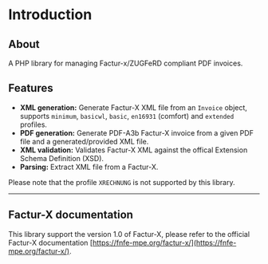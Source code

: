 # Introduction

## About
A PHP library for managing Factur-x/ZUGFeRD compliant PDF invoices.

## Features
- **XML generation:** Generate Factur-X XML file from an `Invoice` object, supports `minimum`, `basicwl`, `basic`, `en16931` (comfort) and `extended` profiles.
- **PDF generation:** Generate PDF-A3b Factur-X invoice from a given PDF file and a generated/provided XML file.
- **XML validation:** Validates Factur-X XML against the offical Extension Schema Definition (XSD).
- **Parsing:** Extract XML file from a Factur-X.

Please note that the profile `XRECHNUNG` is not supported by this library.

---

## Factur-X documentation
This library support the version 1.0 of Factur-X, please refer to the official Factur-X documentation [https://fnfe-mpe.org/factur-x/](https://fnfe-mpe.org/factur-x/).